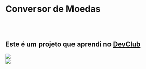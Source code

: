 <h1>Conversor de Moedas</h1>
<br>
<br>
<h2>Este é um projeto que aprendi no <a href="https://rodolfomori.com.br">DevClub</h2>

<img src="https://github.com/ThuanyDias/Projeto-4/blob/main/assents/Img%20do%20projeto/Como%20fica%20em%20tela.png?raw=true">
<br>
<img src="https://github.com/ThuanyDias/Projeto-4/blob/main/assents/Img%20do%20projeto/mobile%20-iene.png?raw=true">
